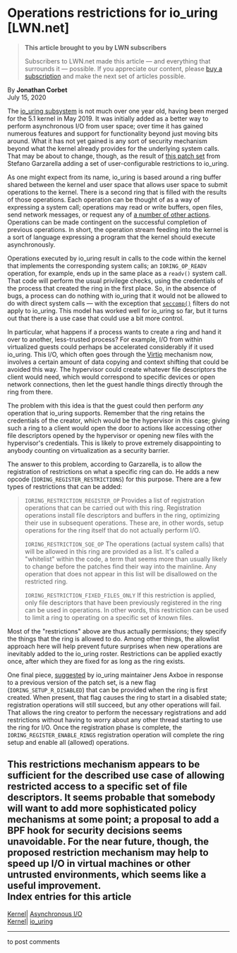 # Operations restrictions for io_uring [LWN.net]

> **This article brought to you by LWN subscribers**
> 
> Subscribers to LWN.net made this article — and everything that surrounds it — possible. If you appreciate our content, please [buy a subscription](/Promo/nst-nag3/subscribe) and make the next set of articles possible. 

By **Jonathan Corbet**  
July 15, 2020 

The [io_uring subsystem](/Articles/776703/) is not much over one year old, having been merged for the 5.1 kernel in May 2019. It was initially added as a better way to perform asynchronous I/O from user space; over time it has gained numerous features and support for functionality beyond just moving bits around. What it has not yet gained is any sort of security mechanism beyond what the kernel already provides for the underlying system calls. That may be about to change, though, as the result of [this patch set](/ml/linux-kernel/20200710141945.129329-1-sgarzare@redhat.com/) from Stefano Garzarella adding a set of user-configurable restrictions to io_uring. 

As one might expect from its name, io_uring is based around a ring buffer shared between the kernel and user space that allows user space to submit operations to the kernel. There is a second ring that is filled with the results of those operations. Each operation can be thought of as a way of expressing a system call; operations may read or write buffers, open files, send network messages, or request any of [a number of other actions](/Articles/810414/). Operations can be made contingent on the successful completion of previous operations. In short, the operation stream feeding into the kernel is a sort of language expressing a program that the kernel should execute asynchronously. 

Operations executed by io_uring result in calls to the code within the kernel that implements the corresponding system calls; an `IORING_OP_READV` operation, for example, ends up in the same place as a `readv()` system call. That code will perform the usual privilege checks, using the credentials of the process that created the ring in the first place. So, in the absence of bugs, a process can do nothing with io_uring that it would not be allowed to do with direct system calls — with the exception that [`seccomp()`](https://www.man7.org/linux/man-pages/man2/seccomp.2.html) filters do not apply to io_uring. This model has worked well for io_uring so far, but it turns out that there is a use case that could use a bit more control. 

In particular, what happens if a process wants to create a ring and hand it over to another, less-trusted process? For example, I/O from within virtualized guests could perhaps be accelerated considerably if it used io_uring. This I/O, which often goes through the [Virtio](https://www.linux-kvm.org/page/Virtio) mechanism now, involves a certain amount of data copying and context shifting that could be avoided this way. The hypervisor could create whatever file descriptors the client would need, which would correspond to specific devices or open network connections, then let the guest handle things directly through the ring from there. 

The problem with this idea is that the guest could then perform _any_ operation that io_uring supports. Remember that the ring retains the credentials of the creator, which would be the hypervisor in this case; giving such a ring to a client would open the door to actions like accessing other file descriptors opened by the hypervisor or opening new files with the hypervisor's credentials. This is likely to prove extremely disappointing to anybody counting on virtualization as a security barrier. 

The answer to this problem, according to Garzarella, is to allow the registration of restrictions on what a specific ring can do. He adds a new opcode (`IORING_REGISTER_RESTRICTIONS`) for this purpose. There are a few types of restrictions that can be added: 

> `IORING_RESTRICTION_REGISTER_OP`
>      Provides a list of registration operations that can be carried out with this ring. Registration operations install file descriptors and buffers in the ring, optimizing their use in subsequent operations. These are, in other words, setup operations for the ring itself that do not actually perform I/O. 
> 
> `IORING_RESTRICTION_SQE_OP`
>      The operations (actual system calls) that will be allowed in this ring are provided as a list. It's called a "whitelist" within the code, a term that seems more than usually likely to change before the patches find their way into the mainline. Any operation that does not appear in this list will be disallowed on the restricted ring. 
> 
> `IORING_RESTRICTION_FIXED_FILES_ONLY`
>      If this restriction is applied, only file descriptors that have been previously registered in the ring can be used in operations. In other words, this restriction can be used to limit a ring to operating on a specific set of known files. 

Most of the "restrictions" above are thus actually permissions; they specify the things that the ring is allowed to do. Among other things, the allowlist approach here will help prevent future surprises when new operations are inevitably added to the io_uring roster. Restrictions can be applied exactly once, after which they are fixed for as long as the ring exists. 

One final piece, [suggested](/ml/io-uring/f7f2841e-3dbb-377f-f8f8-826506a938a6@kernel.dk/) by io_uring maintainer Jens Axboe in response to a previous version of the patch set, is a new flag (`IORING_SETUP_R_DISABLED`) that can be provided when the ring is first created. When present, that flag causes the ring to start in a disabled state; registration operations will still succeed, but any other operations will fail. That allows the ring creator to perform the necessary registrations and add restrictions without having to worry about any other thread starting to use the ring for I/O. Once the registration phase is complete, the `IORING_REGISTER_ENABLE_RINGS` registration operation will complete the ring setup and enable all (allowed) operations. 

This restrictions mechanism appears to be sufficient for the described use case of allowing restricted access to a specific set of file descriptors. It seems probable that somebody will want to add more sophisticated policy mechanisms at some point; a proposal to add a BPF hook for security decisions seems unavoidable. For the near future, though, the proposed restriction mechanism may help to speed up I/O in virtual machines or other untrusted environments, which seems like a useful improvement.  
Index entries for this article  
---  
[Kernel](/Kernel/Index)| [Asynchronous I/O](/Kernel/Index#Asynchronous_IO)  
[Kernel](/Kernel/Index)| [io_uring](/Kernel/Index#io_uring)  
  


* * *

to post comments 
